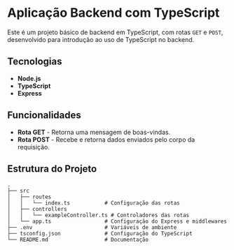 # Aplicação Backend com TypeScript

Este é um projeto básico de backend em TypeScript, com rotas `GET` e `POST`, desenvolvido para introdução ao uso de TypeScript no backend.

## Tecnologias

- **Node.js**
- **TypeScript**
- **Express**

## Funcionalidades

- **Rota GET** - Retorna uma mensagem de boas-vindas.
- **Rota POST** - Recebe e retorna dados enviados pelo corpo da requisição. 

## Estrutura do Projeto

```plaintext
.
├── src
│   ├── routes
│   │   └── index.ts           # Configuração das rotas
│   ├── controllers
│   │   └── exampleController.ts # Controladores das rotas
│   └── app.ts                 # Configuração do Express e middlewares
├── .env                       # Variáveis de ambiente
├── tsconfig.json              # Configuração do TypeScript
└── README.md                  # Documentação
